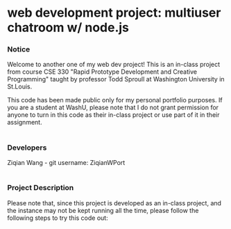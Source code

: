 # web development project: multiuser chatroom w/ node.js

<h3>Notice</h3>
<p>
Welcome to another one of my web dev project! This is an in-class project from course CSE 330 "Rapid Prototype Development and Creative Programming" taught by professor Todd Sproull at Washington University in St.Louis.
</p>
<p>
This code has been made public only for my personal portfolio purposes. If you are a student at WashU, please note that I do not grant permission for anyone to turn in this code as their in-class project or use part of it in their assignment.
</p>

#

<h3>Developers</h3>
Ziqian Wang - git username: ZiqianWPort

#

<h3>Project Description</h3>
<p>Please note that, since this project is developed as an in-class project, and the instance may not be kept running all the time, please follow the following steps to try this code out:</p>



